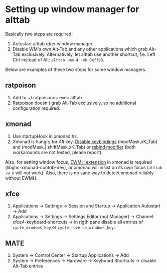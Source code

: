 
Setting up window manager for alttab
====================================

Basically two steps are required:

1. Autostart alttab _after_ window manager.
2. Disable WM's own Alt-Tab and any other applications which grab Alt-Tab exclusively.
Alternatively, let alttab use another shortcut, f.e. Left Ctrl instead of Alt:
`alttab -mm 4 -mk 0xffe3`.

Below are examples of these two steps for some window managers.

ratpoison
---------

1. Add to ~/.ratpoisonrc: exec alttab
2. Ratpoison doesn't grab Alt-Tab exclusively, so no additional configuration required.

xmonad
------

1. Use startupHook in xmonad.hs.
2. Xmonad is hungry for *Alt* key.
[Disable keybindings](http://xmonad.org/xmonad-docs/xmonad-contrib/XMonad-Doc-Extending.html#g:11) (modMask,xK\_Tab) and (modMask.|.shiftMask,xK\_Tab)
or [rebind modifier](https://wiki.haskell.org/Xmonad/Frequently_asked_questions#Rebinding_the_mod_key_.28Alt_conflicts_with_other_apps.3B_I_want_the_key.21.29) (both workarounds are not tested, please report).

Also, for setting window focus, [EWMH extension](http://xmonad.org/xmonad-docs/xmonad-contrib/XMonad-Hooks-EwmhDesktops.html) in xmonad is required (libghc-xmonad-contrib-dev), or xmonad will insist on its own focus (`alttab -w 0` will not work).
Also, there is no sane way to detect xmonad reliably without EWMH.

xfce
----

1. Applications -> Settings -> Session and Startup -> Application Autostart -> Add
2. Applications -> Settings -> Settings Editor (not Manager) -> Channel: xfce4-keyboard-shortcuts -> in rigth pane disable all entries of `cycle_windows_key` or `cycle_reverse_windows_key`.

MATE
----

1. System -> Control Center -> Startup Applications -> Add
2. System -> Preferences -> Hardware -> Keyboard Shortcuts -> disable Alt-Tab entries

